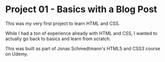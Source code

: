 # Project 01 - Basics with a Blog Post

This was my very first project to learn HTML and CSS.

While I had a ton of experience already with HTML and CSS, I wanted to actually go back to basics and learn from scratch.

This was built as part of Jonas Schmedtmann's HTML5 and CSS3 course on Udemy.
